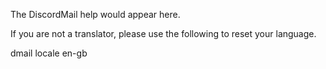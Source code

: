 The DiscordMail help would appear here.

If you are not a translator, please use
the following to reset your language.

dmail locale en-gb